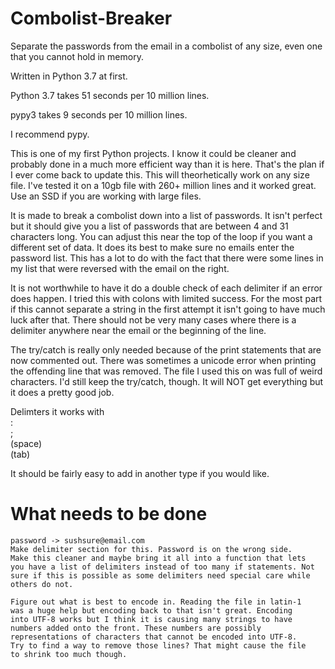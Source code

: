 # Combolist-Breaker
Separate the passwords from the email in a combolist of any size, even one that you cannot hold in memory.

Written in Python 3.7 at first.

Python 3.7 takes 51 seconds per 10 million lines.

pypy3 takes 9 seconds per 10 million lines.

I recommend pypy.


This is one of my first Python projects. I know it could be cleaner and 
probably done in a much more efficient way than it is here. That's the 
plan if I ever come back to update this. This will theorhetically work
on any size file. I've tested it on a 10gb file with 260+ million lines
and it worked great. Use an SSD if you are working with large files.


It is made to break a combolist down into a list of passwords.
It isn't perfect but it should give you a list of passwords that are
between 4 and 31 characters long. You can adjust this near the top
of the loop if you want a different set of data. It does its best
to make sure no emails enter the password list. This has a lot to do
with the fact that there were some lines in my list that were reversed
with the email on the right.


It is not worthwhile to have it do a double check of each delimiter
if an error does happen. I tried this with colons with limited success.
For the most part if this cannot separate a string in the first attempt
it isn't going to have much luck after that. There should not be very
many cases where there is a delimiter anywhere near the email or the
beginning of the line.



The try/catch is really only needed because of the print statements
that are now commented out. There was sometimes a unicode error when
printing the offending line that was removed. The file I used this on
was full of weird characters. I'd still keep the try/catch, though.
It will NOT get everything but it does a pretty good job.


Delimters it works with  
    :  
    ;  
    (space)  
    (tab)  
    
It should be fairly easy to add in another type if you would like.

# What needs to be done


    password -> sushsure@email.com    
    Make delimiter section for this. Password is on the wrong side.
    Make this cleaner and maybe bring it all into a function that lets
    you have a list of delimiters instead of too many if statements. Not 
    sure if this is possible as some delimiters need special care while
    others do not. 
    
    Figure out what is best to encode in. Reading the file in latin-1
    was a huge help but encoding back to that isn't great. Encoding 
    into UTF-8 works but I think it is causing many strings to have
    numbers added onto the front. These numbers are possibly 
    representations of characters that cannot be encoded into UTF-8.
    Try to find a way to remove those lines? That might cause the file
    to shrink too much though.
